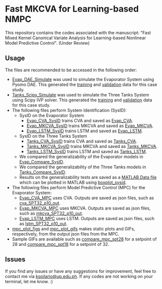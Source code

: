 # Fast MKCVA for Learning-based NMPC

This repository contains the codes associated with the manuscript: "Fast Mixed Kernel Canonical Variate Analysis for Learning-based Nonlinear Model Predictive Control". (Under Review)

## Usage
The files are recommended to be accessed in the following order:
* [Evap_DAE_Simulate](https://github.com/kspilario/MKCVA_MPC/blob/main/Evap_DAE_Simulate.ipynb) was used to simulate the Evaporator System using Pyomo DAE. This generated the [training](https://github.com/kspilario/MKCVA_MPC/blob/main/evap_seed1.csv) and [validation](https://github.com/kspilario/MKCVA_MPC/blob/main/evap_seed3_valid.csv) data for this case study.
* [Tanks_Scipy_Simulate](https://github.com/kspilario/MKCVA_MPC/blob/main/Tanks_Scipy_Simulate.ipynb) was used to simulate the Three Tanks System using Scipy IVP solver. This generated the [training](https://github.com/kspilario/MKCVA_MPC/blob/main/tanks_seed0_in.csv) and [validation](https://github.com/kspilario/MKCVA_MPC/blob/main/tanks_seed1_in.csv) data for this case study.
* The following files perform System Identification (SysID):
  * SysID on the Evaporator System
    * [Evap_CVA_SysID](https://github.com/kspilario/MKCVA_MPC/blob/main/Evap_CVA_SysID.ipynb) trains CVA and saved as [Evap_CVA](https://github.com/kspilario/MKCVA_MPC/blob/main/evap_cva_sys.pkl).
    * [Evap_MKCVA_SysID](https://github.com/kspilario/MKCVA_MPC/blob/main/Evap_MKCVA_SysID.ipynb) trains MKCVA and saved as [Evap_MKCVA](https://github.com/kspilario/MKCVA_MPC/blob/main/evap_mkcva_sys3.pkl).
    * [Evap_LSTM_SysID](https://github.com/kspilario/MKCVA_MPC/blob/main/Evap_LSTM_SysID.ipynb) trains LSTM and saved as [Evap_LSTM](https://github.com/kspilario/MKCVA_MPC/blob/main/evap_lstm.keras).
  * SysID on the Three Tanks System
    * [Tanks_CVA_SysID](https://github.com/kspilario/MKCVA_MPC/blob/main/Tanks_CVA_SysID.ipynb) trains CVA and saved as [Tanks_CVA](https://github.com/kspilario/MKCVA_MPC/blob/main/tanks_cva_sys.pkl).
    * [Tanks_MKCVA_SysID](https://github.com/kspilario/MKCVA_MPC/blob/main/Tanks_MKCVA_SysID.ipynb) trains MKCVA and saved as [Tanks_MKCVA](https://github.com/kspilario/MKCVA_MPC/blob/main/tanks_mkcva_sys.pkl).
    * [Tanks_LSTM_SysID](https://github.com/kspilario/MKCVA_MPC/blob/main/Tanks_LSTM_SysID.ipynb) trains LSTM and saved as [Tanks_LSTM](https://github.com/kspilario/MKCVA_MPC/blob/main/tanks_lstm.keras).
  * We compared the generalizability of the Evaporator models in [Evap_Compare_SysID](https://github.com/kspilario/MKCVA_MPC/blob/main/Evap_Compare_SysID.ipynb).
  * We compared the generalizability of the Three Tanks models in [Tanks_Compare_SysID](https://github.com/kspilario/MKCVA_MPC/blob/main/Tanks_Compare_SysID.ipynb).
  * Results on the generalizability tests are saved as a [MATLAB Data file](https://github.com/kspilario/MKCVA_MPC/blob/main/compare_models.mat) which can be plotted in MATLAB using [boxplot_sysid](https://github.com/kspilario/MKCVA_MPC/blob/main/boxplot_sysid.m).
* The following files perform Model Predictive Control (MPC) for the Evaporator System:
  * [Evap_CVA_MPC](https://github.com/kspilario/MKCVA_MPC/blob/main/Evap_CVA_MPC.ipynb) uses CVA. Outputs are saved as json files, such as [cva_SPT32_p10_out](https://github.com/kspilario/MKCVA_MPC/blob/main/cva_SPT32_p10_out.json). 
  * [Evap_MKCVA_MPC](https://github.com/kspilario/MKCVA_MPC/blob/main/Evap_MKCVA_MPC.ipynb) uses MKCVA. Outputs are saved as json files, such as [mkcva_SPT32_p10_out](https://github.com/kspilario/MKCVA_MPC/blob/main/mkcva_SPT32_p10_out.json).
  * [Evap_LSTM_MPC](https://github.com/kspilario/MKCVA_MPC/blob/main/Evap_LSTM_MPC.ipynb) uses LSTM. Outputs are saved as json files, such as [lstm_SPT32_p10_out](https://github.com/kspilario/MKCVA_MPC/blob/main/lstm_SPT32_p10_out.json).
* [mpc_plot_figs](https://github.com/kspilario/MKCVA_MPC/blob/main/mpc_plot_figs.m) and [mpc_plot_gifs](https://github.com/kspilario/MKCVA_MPC/blob/main/mpc_plot_gifs.m) makes static plots and GIFs, respectively, from the output json files from the MPC.
* Sample GIFs are available such as [compare_mpc_spt28](https://github.com/kspilario/MKCVA_MPC/blob/main/compare_mpc_spt28.gif) for a setpoint of 28 and [compare_mpc_spt18](https://github.com/kspilario/MKCVA_MPC/blob/main/compare_mpc_spt32.gif) for a setpoint of 32.

## Issues
If you find any issues or have any suggestions for improvement, feel free to contact me via kspilario@up.edu.ph. If any codes are not working on your terminal, let me know. :)
